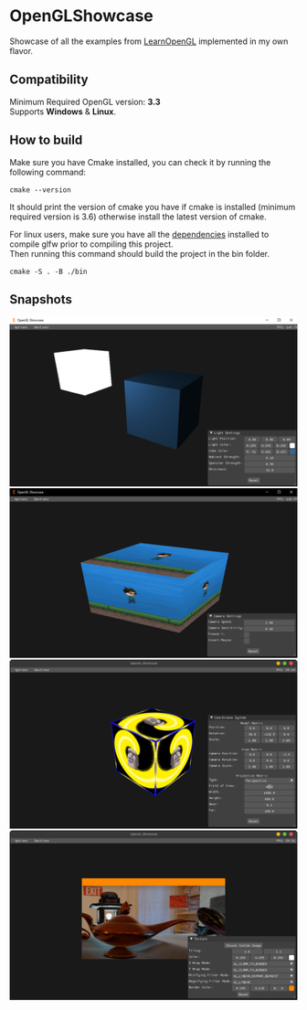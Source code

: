 # OpenGLShowcase

Showcase of all the examples from [LearnOpenGL](https://www.learnopengl.com) implemented in my own flavor.  

## Compatibility

Minimum Required OpenGL version: **3.3**    
Supports **Windows** & **Linux**.  

## How to build

Make sure you have Cmake installed, you can check it by running the following command:  
```  
cmake --version
```  

It should print the version of cmake you have if cmake is installed (minimum required version is 3.6) otherwise install the latest version of cmake.  

For linux users, make sure you have all the [dependencies](https://www.glfw.org/docs/latest/compile_guide.html) installed to compile glfw prior to compiling this project.  
Then running this command should build the project in the bin folder.  

```  
cmake -S . -B ./bin
```  

## Snapshots  
![Alt text](/snapshots/4.png)
![Alt text](/snapshots/3.png)
![Alt text](/snapshots/2.png)
![Alt text](/snapshots/1.png)